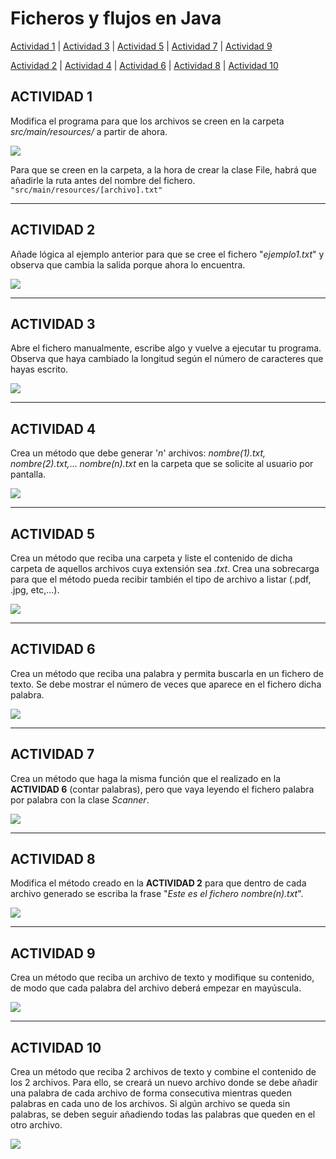 # Ficheros y flujos en Java

[Actividad 1](#actividad-1) | [Actividad 3](#actividad-3) | [Actividad 5](#actividad-5) | [Actividad 7](#actividad-7) | [Actividad 9](#actividad-9)

[Actividad 2](#actividad-2) | [Actividad 4](#actividad-4) | [Actividad 6](#actividad-6) | [Actividad 8](#actividad-8) | [Actividad 10](#actividad-10)

## ACTIVIDAD 1

Modifica el programa para que los archivos se creen en la carpeta *src/main/resources/* a partir de ahora.

![](img/1.png)

Para que se creen en la carpeta, a la hora de crear la clase File, habrá que añadirle la ruta antes del nombre del fichero.
`"src/main/resources/[archivo].txt"`

---

## ACTIVIDAD 2

Añade lógica al ejemplo anterior para que se cree el fichero "*ejemplo1.txt*" y observa que cambia la salida porque ahora lo encuentra.

![](img/2.png)

---

## ACTIVIDAD 3

Abre el fichero manualmente, escribe algo y vuelve a ejecutar tu programa. Observa que haya cambiado la longitud según el número de caracteres que hayas escrito.

![](img/3.png)

---

## ACTIVIDAD 4

Crea un método que debe generar '*n*' archivos: *nombre(1).txt, nombre(2).txt,*... *nombre(n).txt* en la carpeta que se solicite al usuario por pantalla.

![](img/4.png)

---

## ACTIVIDAD 5

Crea un método que reciba una carpeta y liste el contenido de dicha carpeta de aquellos archivos cuya extensión sea *.txt*. Crea una sobrecarga para que el método pueda recibir también el tipo de archivo a listar (.pdf, .jpg, etc,...).

![](img/5.png)

---

## ACTIVIDAD 6

Crea un método que reciba una palabra y permita buscarla en un fichero de texto. Se debe mostrar el número de veces que aparece en el fichero dicha palabra.

![](img/6.png)

---

## ACTIVIDAD 7

Crea un método que haga la misma función que el realizado en la **ACTIVIDAD 6** (contar palabras), pero que vaya leyendo el fichero palabra por palabra con la clase *Scanner*.

![](img/7.png)

---

## ACTIVIDAD 8

Modifica el método creado en la **ACTIVIDAD 2** para que dentro de cada archivo generado se escriba la frase "*Este es el fichero nombre(n).txt*".

![](img/8.png)

---

## ACTIVIDAD 9

Crea un método que reciba un archivo de texto y modifique su contenido, de modo que cada palabra del archivo deberá empezar en mayúscula.

![](img/9.png)

---

## ACTIVIDAD 10

Crea un método que reciba 2 archivos de texto y combine el contenido de los 2 archivos. Para ello, se creará un nuevo archivo donde se debe añadir una palabra de cada archivo de forma consecutiva mientras queden palabras en cada uno de los archivos. Si algún archivo se queda sin palabras, se deben seguir añadiendo todas las palabras que queden en el otro archivo.

![](img/10.png)
